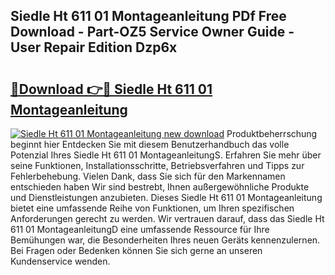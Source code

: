 ## Siedle Ht 611 01 Montageanleitung PDf Free Download - Part-OZ5 Service Owner Guide - User Repair Edition Dzp6x

# <h2><a href="http://df8rye.blite.top/?on=Siedle+Ht+611+01+Montageanleitung">🔗Download 👉🔴 Siedle Ht 611 01 Montageanleitung</a></h2>

[![Siedle Ht 611 01 Montageanleitung new download](https://i.imgur.com/lujVjoI.png)](http://df8rye.blite.top/?on=Siedle+Ht+611+01+Montageanleitung)
Produktbeherrschung beginnt hier Entdecken Sie mit diesem Benutzerhandbuch das volle Potenzial Ihres Siedle Ht 611 01 MontageanleitungS. Erfahren Sie mehr über seine Funktionen, Installationsschritte, Betriebsverfahren und Tipps zur Fehlerbehebung. Vielen Dank, dass Sie sich für den Markennamen entschieden haben Wir sind bestrebt, Ihnen außergewöhnliche Produkte und Dienstleistungen anzubieten. Dieses Siedle Ht 611 01 Montageanleitung bietet eine umfassende Reihe von Funktionen, um Ihren spezifischen Anforderungen gerecht zu werden. Wir vertrauen darauf, dass das Siedle Ht 611 01 MontageanleitungD eine umfassende Ressource für Ihre Bemühungen war, die Besonderheiten Ihres neuen Geräts kennenzulernen. Bei Fragen oder Bedenken können Sie sich gerne an unseren Kundenservice wenden.
